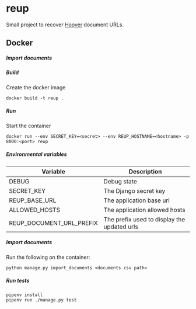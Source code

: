 # reup

Small project to recover [Hoover](https://github.com/hoover/snoop) document URLs.

## Docker

##### Import documents

##### Build

Create the docker image
```
docker build -t reup .
```

##### Run

Start the container
```
docker run --env SECRET_KEY=<secret> --env REUP_HOSTNAME=<hostname> -p 8000:<port> reup
```

##### Environmental variables
| Variable | Description |
|---|---|
| DEBUG | Debug state |
| SECRET_KEY | The Django secret key |
| REUP_BASE_URL | The application base url |
| ALLOWED_HOSTS | The application allowed hosts |
| REUP_DOCUMENT_URL_PREFIX | The prefix used to display the updated urls |

##### Import documents

Run the following on the container:
```
python manage.py import_documents <documents csv path>
```

##### Run tests
```shell
pipenv install
pipenv run ./manage.py test
```
